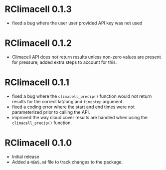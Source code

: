 # RClimacell 0.1.3

* fixed a bug where the user user provided API key was not used

# RClimacell 0.1.2

* Climacell API does not return results unless non-zero values are present for pressure; added extra steps to account for this.

# RClimacell 0.1.1

* fixed a bug where the `climacell_precip()` function would not return results for the correct lat/long and `timestep` argument.
* fixed a coding error where the start and end times were not parameterized prior to calling the API.
* improved the way cloud cover results are handled when using the `climacell_precip()` function.

# RClimacell 0.1.0

* Initial release
* Added a `NEWS.md` file to track changes to the package.

